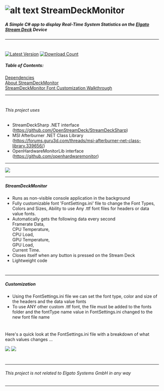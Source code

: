 #  ![alt text](https://i.imgur.com/qPAlSRq.png "StreamDeckMonitor") StreamDeckMonitor
  
##### A Simple C# app to display Real-Time System Statistics on the  [Elgato Stream Deck](https://www.elgato.com/en/gaming/stream-deck) Device
---

#
[![Latest Version](https://img.shields.io/badge/Latest%20Version%3A%20-v4.1-blue.svg)](https://github.com/SmokeyMcBong/StreamDeckMonitor/releases) [![Download Count](https://img.shields.io/github/downloads/SmokeyMcBong/StreamDeckMonitor/latest/total.svg)](https://github.com/SmokeyMcBong/StreamDeckMonitor/releases)

##### Table of Contents:
[Dependencies](https://github.com/SmokeyMcBong/StreamDeckMonitor#this-project-uses)  
[About StreamDeckMonitor](https://github.com/SmokeyMcBong/StreamDeckMonitor#streamdeckmonitor)  
[StreamDeckMonitor Font Customization Walkthrough](https://github.com/SmokeyMcBong/StreamDeckMonitor#customization)  

---
#

###### This project uses
* StreamDeckSharp .NET interface (https://github.com/OpenStreamDeck/StreamDeckSharp)  
* MSI Afterburner .NET Class Library (https://forums.guru3d.com/threads/msi-afterburner-net-class-library.339656/) 
* OpenHardwareMonitorLib interface (https://github.com/openhardwaremonitor)
---

 ![](https://i.imgur.com/5shefdi.jpg)
 
---

##### StreamDeckMonitor
- Runs as non-visible console application in the background
- Fully customizable font
'FontSettings.ini' file to change the Font Types, Colors and Sizes, 
Ability to use Any .ttf font files for headers or data value fonts.
- Automatically gets the following data every second  
Framerate Data,   
CPU Temperature,   
CPU Load,   
GPU Temperature,   
GPU Load,  
Current Time.   
- Closes itself when any button is pressed on the Stream Deck
- Lightweight code
#

---

##### Customization
- Using the FontSettings.ini file we can set the font type, color and size of the headers and the data value fonts
- To use ANY other custom .ttf font, the file must be added to the fonts folder and the fontType name value in FontSettings.ini changed to the new font file name 

#
Here's a quick look at the FontSettings.ini file with a breakdown of what each values changes ...

   ![](https://i.imgur.com/ieWWp5H.jpg)
   ![](https://i.imgur.com/uH1BFg1.jpg)
   
#
---
 
###### This project is not related to *Elgato Systems GmbH* in any way

---
 
